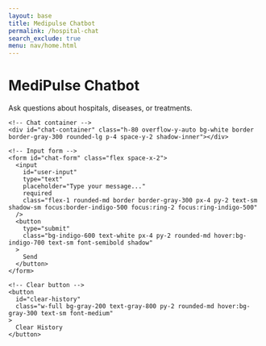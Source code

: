 ```yaml
---
layout: base
title: Medipulse Chatbot
permalink: /hospital-chat
search_exclude: true
menu: nav/home.html
---
```


<div class="flex min-h-screen items-center justify-center bg-gray-50 px-4 py-12 sm:px-6 lg:px-8">
  <div class="w-full max-w-md space-y-6">
    <!-- Header -->
    <div class="text-center">
      <h1 class="text-3xl font-bold text-indigo-600">MediPulse Chatbot</h1>
      <p class="mt-2 text-sm text-gray-600">Ask questions about hospitals, diseases, or treatments.</p>
    </div>

    <!-- Chat container -->
    <div id="chat-container" class="h-80 overflow-y-auto bg-white border border-gray-300 rounded-lg p-4 space-y-2 shadow-inner"></div>

    <!-- Input form -->
    <form id="chat-form" class="flex space-x-2">
      <input 
        id="user-input" 
        type="text" 
        placeholder="Type your message..." 
        required 
        class="flex-1 rounded-md border border-gray-300 px-4 py-2 text-sm shadow-sm focus:border-indigo-500 focus:ring-2 focus:ring-indigo-500"
      />
      <button 
        type="submit" 
        class="bg-indigo-600 text-white px-4 py-2 rounded-md hover:bg-indigo-700 text-sm font-semibold shadow"
      >
        Send
      </button>
    </form>

    <!-- Clear button -->
    <button 
      id="clear-history" 
      class="w-full bg-gray-200 text-gray-800 py-2 rounded-md hover:bg-gray-300 text-sm font-medium"
    >
      Clear History
    </button>
  </div>
</div>

<script type="module">
  import { postChat } from '{{site.baseurl}}/assets/js/api/chatbot.js';

  const chatContainer = document.getElementById("chat-container");
  const chatForm = document.getElementById("chat-form");
  const userInput = document.getElementById("user-input");
  const clearBtn = document.getElementById("clear-history");

  const appendMessage = (text, isBot) => {
    const div = document.createElement("div");
    div.className = `max-w-[80%] px-4 py-2 rounded-md text-sm shadow ${
      isBot
        ? "bg-gray-100 text-left self-start text-gray-800"
        : "bg-indigo-100 text-right self-end text-indigo-800 ml-auto"
    }`;
    div.textContent = text;
    chatContainer.appendChild(div);
    chatContainer.scrollTop = chatContainer.scrollHeight;
  };

  const saveHistory = (userMsg, botMsg) => {
    const history = JSON.parse(localStorage.getItem("chatHistory") || "[]");
    history.push({ text: userMsg, isBot: false });
    history.push({ text: botMsg, isBot: true });
    localStorage.setItem("chatHistory", JSON.stringify(history));
  };

  const loadHistory = () => {
    const history = JSON.parse(localStorage.getItem("chatHistory") || "[]");
    history.forEach(msg => appendMessage(msg.text, msg.isBot));
  };

  chatForm.addEventListener("submit", async e => {
    e.preventDefault();
    const msg = userInput.value.trim();
    if (!msg) return;
    appendMessage(msg, false);
    userInput.value = "";

    const result = await postChat(msg);
    if (result.success) {
      const reply = result.model_response || "No response.";
      appendMessage(reply, true);
      saveHistory(msg, reply);
    } else {
      appendMessage("Generating...", true);
    }
  });

  clearBtn.addEventListener("click", () => {
    localStorage.removeItem("chatHistory");
    chatContainer.innerHTML = "";
  });

  document.addEventListener("DOMContentLoaded", loadHistory);
</script>
